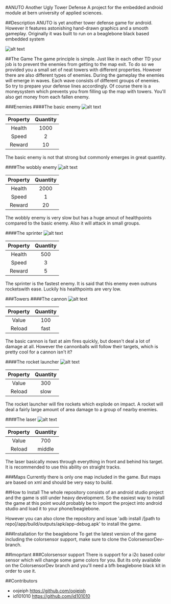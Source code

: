 #ANUTO Another Ugly Tower Defense
A project for the embedded android module at bern university of applied sciences.

##Description
ANUTO is yet another tower defense game for android. However it features astonishing hand-drawn graphics and a smooth gameplay.
Originally it was built to run on a beaglebone black based embedded system

![alt text](https://raw.githubusercontent.com/oojeiph/android-anuto/tree/master/images/screen1.png "Overview")

##The Game
The game principle is simple. Just like in each other TD your job is to prevent the enemies from getting to the map exit.
To do so we provided you a small set of neat towers with different properties. However there are also different types of enemies.
During the gameplay the enemies will emerge in waves. Each wave consists of different groups of enemies. So try to prepare your defense lines accordingly. 
Of course there is a moneysystem which prevents you from filling up the map with towers. You'll also get money from each fallen enemy.

###Enemies
####The basic enemy
![alt text](https://raw.githubusercontent.com/oojeiph/android-anuto/tree/master/images/basic_enemy.png "basic enemy")

| Property | Quantity |
|:--------:|:--------:|
| Health   | 1000     |
| Speed    | 2        |
| Reward   | 10       |

The basic enemy is not that strong but commonly emerges in great quantity.

####The wobbly enemy
![alt text](https://raw.githubusercontent.com/oojeiph/android-anuto/tree/master/images/blob_enemy.png "blob enemy")

| Property | Quantity |
|:--------:|:--------:|
| Health   | 2000     |
| Speed    | 1        |
| Reward   | 20       |

The wobbly enemy is very slow but has a huge amout of healthpoints compared to the basic enemy. Also it will attack in small groups.

####The sprinter
![alt text](https://raw.githubusercontent.com/oojeiph/android-anuto/tree/master/images/sprinter_enemy.png "sprinter enemy")

| Property | Quantity |
|:--------:|:--------:|
| Health   | 500      |
| Speed    | 3        |
| Reward   | 5        |

The sprinter is the fastest enemy. It is said that this enemy even outruns rocketswith ease. Luckily his healthpoints are very low.

###Towers
####The cannon
![alt text](https://raw.githubusercontent.com/oojeiph/android-anuto/tree/master/images/basic_tower.png "cannon")

| Property | Quantity |
|:--------:|:--------:|
| Value    | 100      |
| Reload   | fast     |

The basic cannon is fast at aim fires quickly, but doesn't deal a lot of damage at all. However the cannonballs will follow their targets, which is pretty cool for a cannon isn't it?

####The rocket launcher
![alt text](https://raw.githubusercontent.com/oojeiph/android-anuto/tree/master/images/rocket_tower.png "rocket launcher")

| Property | Quantity |
|:--------:|:--------:|
| Value    | 300      |
| Reload   | slow     |

The rocket launcher will fire rockets which explode on impact. A rocket will deal a fairly large amount of area damage to a group of nearby enemies.

####The laser
![alt text](https://raw.githubusercontent.com/oojeiph/android-anuto/tree/master/images/laser_tower.png "laser tower")

| Property | Quantity |
|:--------:|:--------:|
| Value    | 700      |
| Reload   | middle   |

The laser basically mows through everything in front and behind his target. It is recommended to use this ability on straight tracks.

###Maps
Currently there is only one map included in the game. But maps are based on xml and should be very easy to build.

##How to Install
The whole repository consists of an android studio project and the game is still under heavy development. So the easiest way to install the game at this point would probably be to import the project into android studio and load it to your phone/beaglebone.

However you can also clone the repository and issue 'adb install /[path to repo]/app/build/outputs/apk/app-debug.apk' to install the game. 

###Installation for the beaglebone
To get the latest version of the game including the colorsensor support, make sure to clone the ColorsensorDev-branch.

##Imoprtant
###Colorsensor support
There is support for a i2c based color sensor which will change some game colors for you. But its only available on the ColorsensorDev branch and you'll need a bfh beaglebone black kit in order to use it.

##Contributors
- oojeiph   https://github.com/oojeiph
- id101010  https://github.com/id101010
